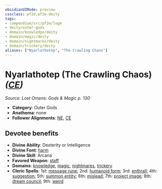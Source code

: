 ```yaml
---
obsidianUIMode: preview
cssclass: pf2e,pf2e-deity
tags:
- compendium/src/pf2e/logm
- deity/outer-gods
- domain/knowledge/deity
- domain/magic/deity
- domain/nightmares/deity
- domain/trickery/deity
aliases: ["Nyarlathotep", "The Crawling Chaos"]
---
```

# Nyarlathotep (The Crawling Chaos) *([CE](/rules/traits/chaotic-evil-b1.md))*  
*Source: Lost Omens: Gods & Magic p. 130*  

- **Category**: Outer Gods
- **Anathema**: none
- **Follower Alignments**: [NE](/rules/traits/neutral-evil-b1.md), [CE](/rules/traits/chaotic-evil-b1.md)

## Devotee benefits

- **Divine Ability**: Dexterity or Intelligence
- **Divine Font**: [harm](/compendium/spells/harm.md)
- **Divine Skill**: Arcana
- **Favored Weapon**: [staff](/compendium/equipment/items/staff.md)
- **Domains**: [knowledge](/compendium/setting/domains.md#Knowledge), [magic](/compendium/setting/domains.md#Magic), [nightmares](/compendium/setting/domains.md#Nightmares), [trickery](/compendium/setting/domains.md#Trickery)
- **Cleric Spells**: 1st: [message rune](/compendium/spells/message-rune-logm.md); 2nd: [humanoid form](/compendium/spells/humanoid-form.md); 3rd: [enthrall](/compendium/spells/enthrall.md); 4th: [suggestion](/compendium/spells/suggestion.md); 5th: [summon entity](/compendium/spells/summon-entity.md); 6th: [mislead](/compendium/spells/mislead.md); 7th: [project image](/compendium/spells/project-image.md); 8th: [dream council](/compendium/spells/dream-council.md); 9th: [weird](/compendium/spells/weird.md)